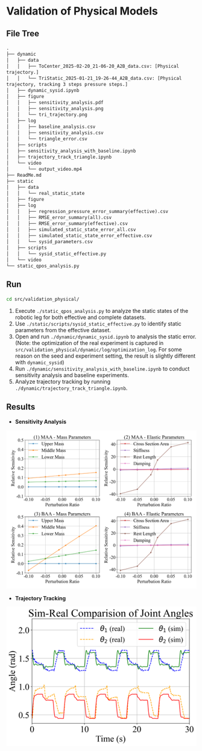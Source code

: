 # Validation of Physical Models

## File Tree

```text
.
├── dynamic
│   ├── data
│   │   ├── ToCenter_2025-02-20_21-06-20_A2B_data.csv: [Physical trajectory.]
│   │   └── TriStatic_2025-01-21_19-26-44_A2B_data.csv: [Physical trajectory, tracking 3 steps pressure steps.]
│   ├── dynamic_sysid.ipynb
│   ├── figure
│   │   ├── sensitivity_analysis.pdf
│   │   ├── sensitivity_analysis.png
│   │   └── tri_trajectory.png
│   ├── log
│   │   ├── baseline_analysis.csv
│   │   ├── sensitivity_analysis.csv
│   │   └── triangle_error.csv
│   ├── scripts
│   ├── sensitivity_analysis_with_baseline.ipynb
│   ├── trajectory_track_triangle.ipynb
│   └── video
│       └── output_video.mp4
├── ReadMe.md
├── static
│   ├── data
│   │   └── real_static_state
│   ├── figure
│   ├── log
│   │   ├── regression_pressure_error_summary(effective).csv
│   │   ├── RMSE_error_summary(all).csv
│   │   ├── RMSE_error_summary(effective).csv
│   │   ├── simulated_static_state_error_all.csv
│   │   ├── simulated_static_state_error_effective.csv
│   │   └── sysid_parameters.csv
│   ├── scripts
│   │   └── sysid_static_effective.py
│   └── video
└── static_qpos_analysis.py
```
## Run

```bash
cd src/validation_physical/ 
```

1. Execute `./static_qpos_analysis.py` to analyze the static states of the robotic leg for both effective and complete datasets.
2. Use `./static/scripts/sysid_static_effective.py` to identify static parameters from the effective dataset. 
3. Open and run `./dynamic/dynamic_sysid.ipynb` to analysis the static error. (Note: the optimization of the real experiment is captured in `src/validation_physical/dynamic/log/optimization_log`. For some reason on the seed and experiment setting, the result is slightly different with `dynamic_sysid`)
4. Run `./dynamic/sensitivity_analysis_with_baseline.ipynb` to conduct sensitivity analysis and baseline experiments.
5. Analyze trajectory tracking by running `./dynamic/trajectory_track_triangle.ipynb`.

## Results
- **Sensitivity Analysis**  

![Sensitivity Analysis](dynamic/figure/sensitivity_analysis.png)

- **Trajectory Tracking**  

![Trajectory Tracking](dynamic/figure/tri_trajectory.png)
